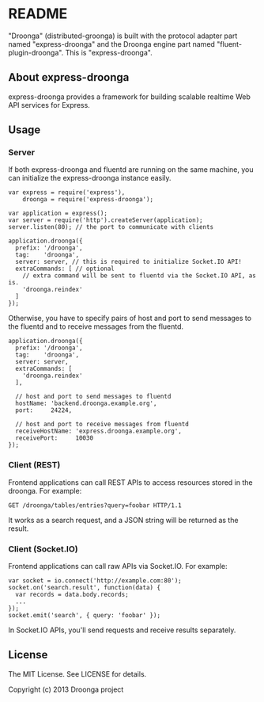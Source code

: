 # README

"Droonga" (distributed-groonga) is built with the protocol adapter
part named "express-droonga" and the Droonga engine part named
"fluent-plugin-droonga". This is "express-droonga".

## About express-droonga

express-droonga provides a framework for building scalable realtime
Web API services for Express.

## Usage

### Server

If both express-droonga and fluentd are running on the same machine,
you can initialize the express-droonga instance easily.

    var express = require('express'),
        droonga = require('express-droonga');
    
    var application = express();
    var server = require('http').createServer(application);
    server.listen(80); // the port to communicate with clients
    
    application.droonga({
      prefix: '/droonga',
      tag:    'droonga',
      server: server, // this is required to initialize Socket.IO API!
      extraCommands: [ // optional
        // extra command will be sent to fluentd via the Socket.IO API, as is.
        'droonga.reindex'
      ]
    });

Otherwise, you have to specify pairs of host and port to send messages
to the fluentd and to receive messages from the fluentd.

    application.droonga({
      prefix: '/droonga',
      tag:    'droonga',
      server: server,
      extraCommands: [
        'droonga.reindex'
      ],
    
      // host and port to send messages to fluentd
      hostName: 'backend.droonga.example.org',
      port:     24224,

      // host and port to receive messages from fluentd
      receiveHostName: 'express.droonga.example.org',
      receivePort:     10030
    });


### Client (REST)

Frontend applications can call REST APIs to access resources stored in
the droonga. For example:

    GET /droonga/tables/entries?query=foobar HTTP/1.1

It works as a search request, and a JSON string will be returned as the result.

### Client (Socket.IO)

Frontend applications can call raw APIs via Socket.IO. For example:

    var socket = io.connect('http://example.com:80');
    socket.on('search.result', function(data) {
      var records = data.body.records;
      ...
    });
    socket.emit('search', { query: 'foobar' });

In Socket.IO APIs, you'll send requests and receive results separately.

## License

The MIT License. See LICENSE for details.

Copyright (c) 2013 Droonga project
